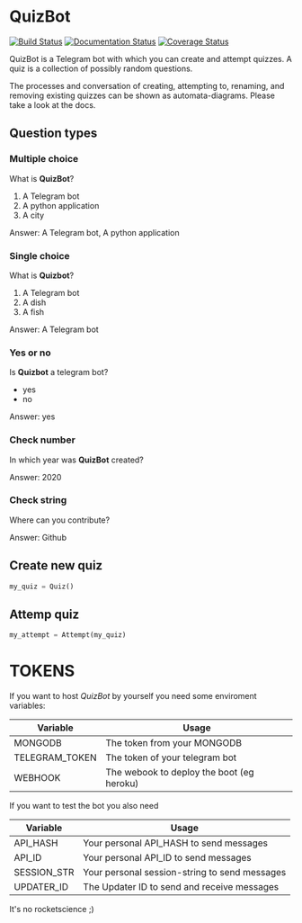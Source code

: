 # QuizBot

[![Build Status](https://travis-ci.com/antonykamp/QuizBot.svg?token=KLyVgPMWyiqQ3RqyF6uP&branch=master)](https://travis-ci.com/antonykamp/QuizBot)
[![Documentation Status](https://readthedocs.org/projects/quizbot/badge/?version=latest)](https://quizbot.readthedocs.io/en/latest/?badge=latest)
[![Coverage Status](https://coveralls.io/repos/github/antonykamp/QuizBot/badge.svg?branch=master)](https://coveralls.io/github/antonykamp/QuizBot?branch=master)

QuizBot is a Telegram bot with which you can create and attempt quizzes.
A quiz is a collection of possibly random questions.

The processes and conversation of creating, attempting to, renaming, and removing existing quizzes can be shown as automata-diagrams. Please take a look at the docs.

## Question types

### Multiple choice

What is **QuizBot**?

1. A Telegram bot
2. A python application
3. A city

Answer: A Telegram bot, A python application

### Single choice

What is **Quizbot**?

1. A Telegram bot
2. A dish
3. A fish

Answer: A Telegram bot

### Yes or no

Is **Quizbot** a telegram bot?

- yes
- no

Answer: yes

### Check number

In which year was **QuizBot** created?

Answer: 2020

### Check string

Where can you contribute?

Answer: Github

## Create new quiz

```python
my_quiz = Quiz()
```

## Attemp quiz

```python
my_attempt = Attempt(my_quiz)
```

# TOKENS

If you want to host _QuizBot_ by yourself you need some enviroment variables:

| Variable       | Usage                                     |
| -------------- | ----------------------------------------- |
| MONGODB        | The token from your MONGODB               |
| TELEGRAM_TOKEN | The token of your telegram bot            |
| WEBHOOK        | The webook to deploy the boot (eg heroku) |

If you want to test the bot you also need

| Variable    | Usage                                         |
| ----------- | --------------------------------------------- |
| API_HASH    | Your personal API_HASH to send messages       |
| API_ID      | Your personal API_ID to send messages         |
| SESSION_STR | Your personal session-string to send messages |
| UPDATER_ID  | The Updater ID to send and receive messages   |

It's no rocketscience ;)
